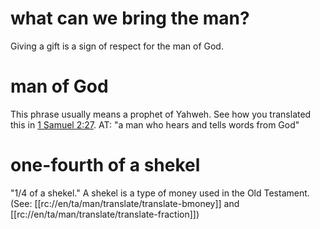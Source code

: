 # what can we bring the man?

Giving a gift is a sign of respect for the man of God.

# man of God

This phrase usually means a prophet of Yahweh. See how you translated this in [1 Samuel 2:27](../02/27.md). AT: "a man who hears and tells words from God"

# one-fourth of a shekel

"1/4 of a shekel." A shekel is a type of money used in the Old Testament. (See: [[rc://en/ta/man/translate/translate-bmoney]] and [[rc://en/ta/man/translate/translate-fraction]])